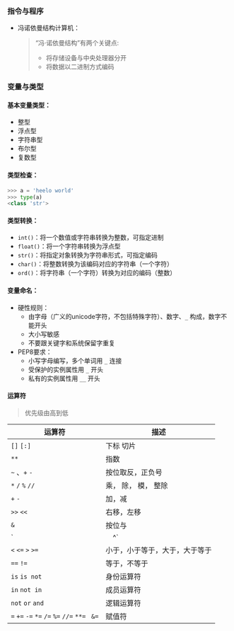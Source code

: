 ### 指令与程序

- 冯诺依曼结构计算机：

  > “冯·诺依曼结构”有两个关键点:
  >
  > - 将存储设备与中央处理器分开
  > - 将数据以二进制方式编码



### 变量与类型

#### 基本变量类型：

- 整型
- 浮点型
- 字符串型
- 布尔型
- 复数型

#### 类型检查：

```python
>>> a = 'heelo world'
>>> type(a)
<class 'str'>
```

#### 类型转换：

- `int()`：将一个数值或字符串转换为整数，可指定进制
- `float()`：将一个字符串转换为浮点型
- `str()`：将指定对象转换为字符串形式，可指定编码
- `char()`：将整数转换为该编码对应的字符串（一个字符）
- `ord()`：将字符串（一个字符）转换为对应的编码（整数）

#### 变量命名：

- 硬性规则：
  - 由字母（广义的unicode字符，不包括特殊字符）、数字、`_` 构成，数字不能开头
  - 大小写敏感
  - 不要跟关键字和系统保留字重复
- PEP8要求：
  - 小写字母编写，多个单词用 `_` 连接
  - 受保护的实例属性用 `_` 开头
  - 私有的实例属性用 `__` 开头

#### 运算符

> 优先级由高到低

| 运算符                                                 | 描述                           |
| ------------------------------------------------------ | ------------------------------ |
| `[]`  `[:]`                                            | 下标  切片                     |
| `**`                                                   | 指数                           |
| `~` 、`+` `-`                                          | 按位取反，正负号               |
| `*`   `/`  `%`  `//`                                   | 乘， 除， 模， 整除            |
| `+`  `- `                                              | 加，减                         |
| `>>`  `<<`                                             | 右移，左移                     |
| `&`                                                    | 按位与                         |
| `|`  `^`                                               | 按位或、按位异或               |
| `<`  `<=`  `>`   `>=`                                  | 小于，小于等于，大于，大于等于 |
| `==`  `!=`                                             | 等于，不等于                   |
| `is`  `is not`                                         | 身份运算符                     |
| `in`  `not in`                                         | 成员运算符                     |
| `not`  `or`  `and`                                     | 逻辑运算符                     |
| `=`  `+=`  `-=`  `*=`  `/=`  `%=`  `//=`  `**= `  `&=` | 赋值符                         |

